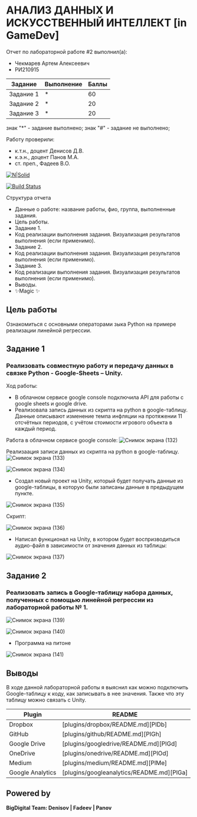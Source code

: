 # АНАЛИЗ ДАННЫХ И ИСКУССТВЕННЫЙ ИНТЕЛЛЕКТ [in GameDev]
Отчет по лабораторной работе #2 выполнил(а):
- Чекмарев Артем Алексеевич
- РИ210915

| Задание | Выполнение | Баллы |
| ------ | ------ | ------ |
| Задание 1 | * | 60 |
| Задание 2 | * | 20 |
| Задание 3 | * | 20 |

знак "*" - задание выполнено; знак "#" - задание не выполнено;

Работу проверили:
- к.т.н., доцент Денисов Д.В.
- к.э.н., доцент Панов М.А.
- ст. преп., Фадеев В.О.

[![N|Solid](https://cldup.com/dTxpPi9lDf.thumb.png)](https://nodesource.com/products/nsolid)

[![Build Status](https://travis-ci.org/joemccann/dillinger.svg?branch=master)](https://travis-ci.org/joemccann/dillinger)

Структура отчета

- Данные о работе: название работы, фио, группа, выполненные задания.
- Цель работы.
- Задание 1.
- Код реализации выполнения задания. Визуализация результатов выполнения (если применимо).
- Задание 2.
- Код реализации выполнения задания. Визуализация результатов выполнения (если применимо).
- Задание 3.
- Код реализации выполнения задания. Визуализация результатов выполнения (если применимо).
- Выводы.
- ✨Magic ✨
## Цель работы
Ознакомиться с основными операторами зыка Python на примере реализации линейной регрессии.
## Задание 1
### Реализовать совместную работу и передачу данных в связке Python - Google-Sheets – Unity.
Ход работы:
- В облачном сервисе google console подключила API для работы с google sheets и google drive.
- Реализовала запись данных из скрипта на python в google-таблицу. Данные описывают изменение темпа инфляции на протяжении 11 отсчётных периодов, с учётом стоимости игрового объекта в каждый период.

Работа в облачном сервисе google console:
![Снимок экрана (132)](https://user-images.githubusercontent.com/114291344/195158365-f83afac0-7cbc-4494-9714-d2b429140836.png)

Реализаация записи данных из скрипта на python в google-таблицу.
![Снимок экрана (133)](https://user-images.githubusercontent.com/114291344/195159956-96d9fd16-bf7e-41c0-90b8-d67da22a446d.png)

![Снимок экрана (134)](https://user-images.githubusercontent.com/114291344/195160116-40ae6a7a-2ad4-4cbe-a168-2651a11d6970.png)

- Создал новый проект на Unity, который будет получать данные из google-таблицы, в которую были записаны данные в предыдущем пункте.

![Снимок экрана (135)](https://user-images.githubusercontent.com/114291344/195161030-49379c2c-d8da-456a-b821-0b4a525e1704.png)

Скрипт:

![Снимок экрана (136)](https://user-images.githubusercontent.com/114291344/195161203-db0c195e-66c5-4e55-aff5-66080a6daf67.png)

- Написал функционал на Unity, в котором будет воспризводиться аудио-файл в зависимости от значения данных из таблицы:

![Снимок экрана (137)](https://user-images.githubusercontent.com/114291344/195161559-50d5ca5e-5e6d-49e9-932c-0a7150042ab6.png)


## Задание 2
### Реализовать запись в Google-таблицу набора данных, полученных с помощью линейной регрессии из лабораторной работы № 1.

![Снимок экрана (139)](https://user-images.githubusercontent.com/114291344/195163609-af79c026-5933-46ad-a4f3-3b5c4eedca51.png)

![Снимок экрана (140)](https://user-images.githubusercontent.com/114291344/195163685-cbb157c6-bac7-44ad-a701-ffd06d96671e.png)

- Программа на питоне

![Снимок экрана (141)](https://user-images.githubusercontent.com/114291344/195169338-37c843a4-5478-4748-b7dd-33b5877a8c2b.png)






## Выводы

В ходе данной лабораторной работы я выяснил как можно подключить Google-таблицу к коду, как записывать в нее значения. Также что эту таблицу можно связать с Unity.

| Plugin | README |
| ------ | ------ |
| Dropbox | [plugins/dropbox/README.md][PlDb] |
| GitHub | [plugins/github/README.md][PlGh] |
| Google Drive | [plugins/googledrive/README.md][PlGd] |
| OneDrive | [plugins/onedrive/README.md][PlOd] |
| Medium | [plugins/medium/README.md][PlMe] |
| Google Analytics | [plugins/googleanalytics/README.md][PlGa] |

## Powered by

**BigDigital Team: Denisov | Fadeev | Panov**
